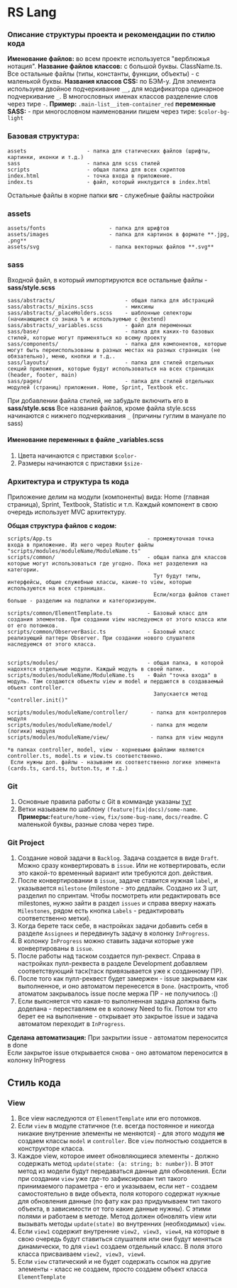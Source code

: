 # RS Lang

### Описание структуры проекта и рекомендации по стилю кода
**Именование файлов:** во всем проекте используется "верблюжья нотация".
**Название файлов классов:** с большой буквы. ClassName.ts. Все остальные файлы (типы, константы, функции, объекты) - с маленькой буквы.
**Названия классов CSS:** по БЭМ-у. Для элемента используем двойное подчеркивание `__`, для модификатора одинарное подчеркивание `_`. В многословных именах классов разделение слов через тире `-`. **Пример:** `.main-list__item-container_red`
**переменные SASS:** - при многословном наименовании пишем через тире: `$color-bg-light`
### Базовая структура:
```
assets                   - папка для статических файлов (шрифты, картинки, иконки и т.д.)
sass                     - папка для scss стилей
scripts                  - общая папка для всех скриптов
index.html               - точка входа в приложение.
index.ts                 - файл, который инклудится в index.html
```
Остальные файлы в корне папки **src** - служебные файлы настройки

### assets
```
assets/fonts                    - папка для шрифтов
assets/images                   - папка для картинок в формате **.jpg, .png**
assets/svg                      - папка векторных файлов **.svg**
```
### sass
Входной файл, в который импортируются все остальные файлы - **sass/style.scss**
```
sass/abstracts/                      - общая папка для абстракций
sass/abstracts/_mixins.scss          - миксины
sass/abstracts/_placeHolders.scss    - шаблонные селекторы (начинающиеся со знака % и используемые с @extend)
sass/abstracts/_variables.scss       - файл для переменных
sass/base/                           - папка для каких-то базовых стилей, которые могут применяться ко всему проекту
sass/components/                     - папка для компонентов, которые могут быть переиспользованы в разных местах на разных страницах (не обязательно), меню, кнопки и т.д..
sass/layouts/                        - папка для стилей отдельных секций приложения, которые будут использоваться на всех страницах (header, footer, main)
sass/pages/                          - папка для стилей отдельных модулей (страниц) приложения. Home, Sprint, Textbook etc.
```
При добавлении файла стилей, не забудьте включить его в **sass/style.scss**
Все названия файлов, кроме файла style.scss начинаются с нижнего подчеркивания `_` (причины гуглим в мануале по sass)

#### Именование переменных в файле _variables.scss
1. Цвета начинаются с приставки `$color-`
2. Размеры начинаются с приставки `$size-`


### Архитектура и структура ts кода

Приложение делим на модули (компоненты) вида: Home (главная страница), Sprint, Textbook, Statistic и т.п.
Каждый компонент в свою очередь использует MVC архитектуру.

**Общая структура файлов с кодом:**
```
scripts/App.ts                              - промежуточная точка входа в приложение. Из него через Router файлы "scripts/modules/moduleName/ModuleName.ts"
scripts/common/                             - общая папка для классов которые могут использоваться где угодно. Пока нет разделения на категории.
                                              Тут будут типы, интерфейсы, общие служебные классы, какие-то view, которые используются на всех страницах.
                                              Если/когда файлов станет больше - разделим на подпапки и категоризируем.

scripts/common/ElementTemplate.ts           - Базовый класс для создания элементов. При создании view наследуемся от этого класса или от его потомков.
scripts/common/ObserverBasic.ts             - Базовый класс реализующий паттерн Observer. При создании нового слушателя наследуемся от этого класса.


scripts/modules/                            - общая папка, в которой надохятся отдельные модули. Каждый модуль в своей папке.
scripts/modules/moduleName/ModuleName.ts    - Файл "точка входа" в модуль. Там создаются объекты view и model и пердаются в создаваемый объект controller.
                                              Запускается метод "controller.init()"

scripts/modules/moduleName/controller/       - папка для контроллеров модуля
scripts/modules/moduleName/model/            - папка для модели (логики) модуля
scripts/modules/moduleName/view/             - папка для view модуля

*в папках controller, model, view - корневыми файлами являются controller.ts, model.ts и view.ts соответственно.
 Если нужны доп. файлы - называем их соответственно логике элемента (cards.ts, card.ts, button.ts, и т.д.)
```
### Git
1. Основные правила работы с Git в комманде указаны [тут](https://github.com/rolling-scopes-school/tasks/tree/master/stage2/modules/final-task#%D1%80%D0%B0%D0%B1%D0%BE%D1%82%D0%B0-%D1%81-%D1%80%D0%B5%D0%BF%D0%BE%D0%B7%D0%B8%D1%82%D0%BE%D1%80%D0%B8%D0%B5%D0%BC)
2. Ветки называем по шаблону `(feature|fix|docs)/some-name`. **Примеры:**`feature/home-view`, `fix/some-bug-name`, `docs/readme`. С маленькой буквы, разные слова через тире.

### Git Project
1. Создание новой задачи в `Backlog`. Задача создается в виде `Draft`. Можно сразу конвертировать в `issue`. Или не котвертировать, если это какой-то временный вариант или требуются доп. действия.
2. После конвертировании в `issue`, задаче ставится нужная `label`, и указывается `milestone` (milestone - это дедлайн. Создано их 3 шт, разделил по спринтам. Чтобы посмотреть или редактировать все milestones, нужно зайти в раздел `issues` и справа вверху нажать `Milestones`, рядом есть кнопка `Labels` - редактировать соответственно метки).
3. Когда берете таск себе, в настройках задачи добавить себя в разделе `Assignees` и передвинуть задачу в колонку `InProgress`.
4. В колонку `InProgress` можно ставить задачи которые уже конвертированы в `issue`.
5. После работы над таском создается пул-реквест. Справа в настройках пулл-реквеста в разделе Development добавляем соответствующий таск(таск привязывается уже к созданному ПР).
6. После того как пулл-реквест будет замержен - issue закрываем как выполненное, и оно автоматом перенесется в `Done`. (настроить, чтоб атоматом закрывалось issue после мержа ПР - не получилось :()
7. Если выясняется что какая-то выполненная задача должна быть доделана - переставляем ее в колонку Need to fix. Потом тот кто берет ее на выполнение - открывает это закрытое issue и задача автоматом переходит в `InProgress`.

**Сделана автоматизация:**
При закрытии issue - автоматом переносится в done  
Eсли закрытое issue открывается снова - оно автоматом переносится в колонку InProgress

## Стиль кода
### View
1. Все view наследуются от `ElementTemplate` или его потомков.
2. Если `view` в модуле статичное (т.е. всегда постоянное и никогда никакие внутренние элементы не меняются) - для этого модуля **не** создаем классы `model` и `controller`. Все `view` полностью создается в конструкторе класса.
3. Каждое view, которое имеет обновляющиеся элементы - должно содержать метод `update(state: {a: string; b: number})`. В этот метод из модели будут передаваться данные для обновления. Если при создании `view` уже где-то зафиксирован тип такого принимаемого параметра - его и указываем, если нет - создаем самостоятельно в виде объекта, поля которого содержат нужные для обновления данные (по фату как раз придумываем тип такого объекта, в зависимости от того какие данные нужны). С этими полями и работаем в методе. Метод должен обновлять view или вызывать методы `update(state)` во внутренних (необходимых) `view`.
4. Если `view1` содержит внутренние `view2, view3, view4`, на которые в свою очередь будут ставиться слушателя или они будут меняться динамически, то для `view1` создаем отдельный класс. В поля этого класса присваиваем `view2, view3, view4`.
5. Если `view` статический и не будет содержать ссылок на другие элементы - класс не создаем, просто создаем объект класса `ElementTemplate`
